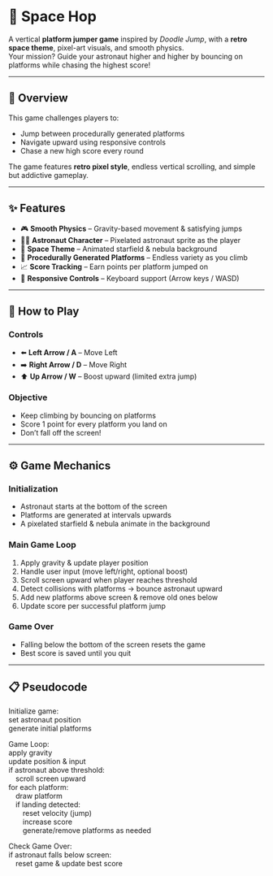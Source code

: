 # 🌌 Space Hop

A vertical **platform jumper game** inspired by *Doodle Jump*, with a **retro space theme**, pixel-art visuals, and smooth physics.  
Your mission? Guide your astronaut higher and higher by bouncing on platforms while chasing the highest score!

---

## 📝 Overview
This game challenges players to:
- Jump between procedurally generated platforms
- Navigate upward using responsive controls
- Chase a new high score every round  

The game features **retro pixel style**, endless vertical scrolling, and simple but addictive gameplay.

---

## ✨ Features
- 🎮 **Smooth Physics** – Gravity-based movement & satisfying jumps  
- 👨‍🚀 **Astronaut Character** – Pixelated astronaut sprite as the player  
- 🌌 **Space Theme** – Animated starfield & nebula background  
- 🧩 **Procedurally Generated Platforms** – Endless variety as you climb  
- 📈 **Score Tracking** – Earn points per platform jumped on  
- 🎹 **Responsive Controls** – Keyboard support (Arrow keys / WASD)  

---

## 🎯 How to Play
### Controls
- ⬅️ **Left Arrow / A** – Move Left  
- ➡️ **Right Arrow / D** – Move Right  
- ⬆️ **Up Arrow / W** – Boost upward (limited extra jump)  

### Objective
- Keep climbing by bouncing on platforms  
- Score 1 point for every platform you land on  
- Don’t fall off the screen!  

---

## ⚙️ Game Mechanics
### Initialization
- Astronaut starts at the bottom of the screen  
- Platforms are generated at intervals upwards  
- A pixelated starfield & nebula animate in the background  

### Main Game Loop
1. Apply gravity & update player position  
2. Handle user input (move left/right, optional boost)  
3. Scroll screen upward when player reaches threshold  
4. Detect collisions with platforms → bounce astronaut upward  
5. Add new platforms above screen & remove old ones below  
6. Update score per successful platform jump  

### Game Over
- Falling below the bottom of the screen resets the game  
- Best score is saved until you quit  

---

## 📋 Pseudocode
Initialize game:  
set astronaut position  
generate initial platforms  

Game Loop:  
apply gravity  
update position & input  
if astronaut above threshold:  
 scroll screen upward  
for each platform:  
 draw platform  
 if landing detected:  
  reset velocity (jump)  
  increase score  
  generate/remove platforms as needed  

Check Game Over:  
if astronaut falls below screen:  
 reset game & update best score  
